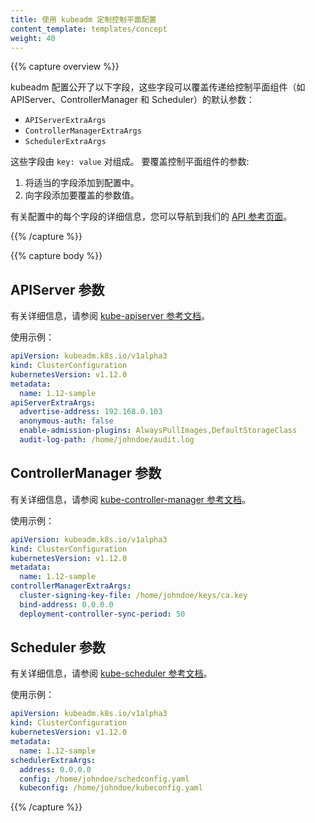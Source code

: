 ```yaml
---
title: 使用 kubeadm 定制控制平面配置
content_template: templates/concept
weight: 40
---
```


<!--
---
reviewers:
- sig-cluster-lifecycle
title: Customizing control plane configuration with kubeadm
content_template: templates/concept
weight: 40
---
-->

{{% capture overview %}}

<!--
The kubeadm configuration exposes the following fields that can override the default flags passed to control plane components such as the APIServer, ControllerManager and Scheduler:
-->
kubeadm 配置公开了以下字段，这些字段可以覆盖传递给控制平面组件（如 APIServer、ControllerManager 和 Scheduler）的默认参数：

- `APIServerExtraArgs`
- `ControllerManagerExtraArgs`
- `SchedulerExtraArgs`

<!--
These fields consist of `key: value` pairs. To override a flag for a control plane component:
-->
这些字段由 `key: value` 对组成。
要覆盖控制平面组件的参数:

<!--
1.  Add the appropriate field to your configuration.
2.  Add the flags to override to the field.
-->
1.  将适当的字段添加到配置中。
2.  向字段添加要覆盖的参数值。

<!--
For more details on each field in the configuration you can navigate to our
[API reference pages](https://godoc.org/k8s.io/kubernetes/cmd/kubeadm/app/apis/kubeadm#ClusterConfiguration).
-->
有关配置中的每个字段的详细信息，您可以导航到我们的 [API 参考页面](https://godoc.org/k8s.io/kubernetes/cmd/kubeadm/app/apis/kubeadm#ClusterConfiguration)。

{{% /capture %}}

{{% capture body %}}

<!--
## APIServer flags
-->
## APIServer 参数

<!--
For details, see the [reference documentation for kube-apiserver](/docs/reference/command-line-tools-reference/kube-apiserver/).
-->
有关详细信息，请参阅 [kube-apiserver 参考文档](/docs/reference/command-line-tools-reference/kube-apiserver/)。

<!--
Example usage:
-->
使用示例：
```yaml
apiVersion: kubeadm.k8s.io/v1alpha3
kind: ClusterConfiguration
kubernetesVersion: v1.12.0
metadata:
  name: 1.12-sample
apiServerExtraArgs:
  advertise-address: 192.168.0.103
  anonymous-auth: false
  enable-admission-plugins: AlwaysPullImages,DefaultStorageClass
  audit-log-path: /home/johndoe/audit.log
```

<!--
## ControllerManager flags
-->
## ControllerManager 参数

<!--
For details, see the [reference documentation for kube-controller-manager](/docs/reference/command-line-tools-reference/kube-controller-manager/).
-->
有关详细信息，请参阅 [kube-controller-manager 参考文档](/docs/reference/command-line-tools-reference/kube-controller-manager/)。

<!--
Example usage:
-->
使用示例：
```yaml
apiVersion: kubeadm.k8s.io/v1alpha3
kind: ClusterConfiguration
kubernetesVersion: v1.12.0
metadata:
  name: 1.12-sample
controllerManagerExtraArgs:
  cluster-signing-key-file: /home/johndoe/keys/ca.key
  bind-address: 0.0.0.0
  deployment-controller-sync-period: 50
```

<!--
## Scheduler flags
-->
## Scheduler 参数

<!--
For details, see the [reference documentation for kube-scheduler](/docs/reference/command-line-tools-reference/kube-scheduler/).
-->
有关详细信息，请参阅 [kube-scheduler 参考文档](/zh/docs/reference/command-line-tools-reference/kube-scheduler/)。

<!--
Example usage:
-->
使用示例：
```yaml
apiVersion: kubeadm.k8s.io/v1alpha3
kind: ClusterConfiguration
kubernetesVersion: v1.12.0
metadata:
  name: 1.12-sample
schedulerExtraArgs:
  address: 0.0.0.0
  config: /home/johndoe/schedconfig.yaml
  kubeconfig: /home/johndoe/kubeconfig.yaml
```

{{% /capture %}}
